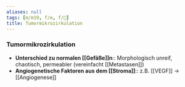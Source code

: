 ```yaml
---
aliases: null
tags: [m/m19, f/⚙️, f/🦀]
title: Tumormikrozirkulation
---
```

### Tumormikrozirkulation
- **Unterschied zu normalen [[Gefäße]]n**:: Morphologisch unreif, chaotisch, permeabler (vereinfacht [[Metastasen]])
- **Angiogenetische Faktoren aus dem [[Stroma]]**:: z.B. [[VEGF]] → [[Angiogenese]]